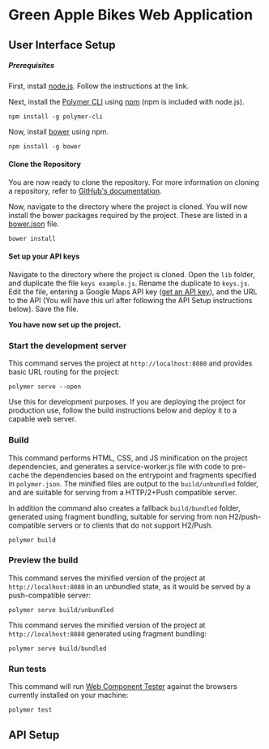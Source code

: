 # Green Apple Bikes Web Application

## User Interface Setup

##### Prerequisites
First, install [node.js](https://nodejs.org/en/). Follow the instructions at the link.

Next, install the [Polymer CLI](https://github.com/Polymer/polymer-cli) using
[npm](https://www.npmjs.com) (npm is included with node.js).

    npm install -g polymer-cli

Now, install [bower](https://bower.io/) using npm.

    npm install -g bower

#### Clone the Repository
You are now ready to clone the repository. For more information on cloning a repository, refer to [GitHub's documentation](https://help.github.com/articles/cloning-a-repository/).

Now, navigate to the directory where the project is cloned. You will now install the bower packages required by the project. These are listed in a [bower.json](https://bower.io/docs/creating-packages/#bowerjson) file.

    bower install

#### Set up your API keys

Navigate to the directory where the project is cloned. Open the `lib` folder, and duplicate the file `keys example.js`. Rename the duplicate to `keys.js`. Edit the file, entering a Google Maps API key ([get an API key](https://developers.google.com/maps/documentation/javascript/get-api-key)), and the URL to the API (You will have this url after following the API Setup instructions below). Save the file.


__You have now set up the project.__

### Start the development server

This command serves the project at `http://localhost:8080` and provides basic URL
routing for the project:

    polymer serve --open

Use this for development purposes. If you are deploying the project for production use, follow the build instructions below and deploy it to a capable web server.

### Build

This command performs HTML, CSS, and JS minification on the project
dependencies, and generates a service-worker.js file with code to pre-cache the
dependencies based on the entrypoint and fragments specified in `polymer.json`.
The minified files are output to the `build/unbundled` folder, and are suitable
for serving from a HTTP/2+Push compatible server.

In addition the command also creates a fallback `build/bundled` folder,
generated using fragment bundling, suitable for serving from non
H2/push-compatible servers or to clients that do not support H2/Push.

    polymer build

### Preview the build

This command serves the minified version of the project at `http://localhost:8080`
in an unbundled state, as it would be served by a push-compatible server:

    polymer serve build/unbundled

This command serves the minified version of the project at `http://localhost:8080`
generated using fragment bundling:

    polymer serve build/bundled

### Run tests

This command will run [Web Component Tester](https://github.com/Polymer/web-component-tester)
against the browsers currently installed on your machine:

    polymer test


## API Setup
